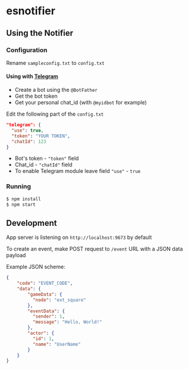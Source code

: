 # esnotifier

## Using the Notifier

### Configuration

Rename `sampleconfig.txt` to `config.txt`

#### Using with [Telegram](https://telegram.org/)
- Create a bot using the `@BotFather`
- Get the bot token
- Get your personal chat_id (with `@myidbot` for example)

Edit the following part of the `config.txt`
```JSON
"telegram": {
  "use": true,
  "token": "YOUR TOKEN",
  "chatId": 123
}
```
- Bot's token - `"token"` field
- Chat_id - `"chatId"` field
- To enable Telegram module leave field `"use"` - `true`

### Running 

```bash
$ npm install
$ npm start
```

## Development

App server is listening on `http://localhost:9673` by default

To create an event, make POST request to `/event` URL with a JSON data payload

Example JSON scheme:
```JSON
{
    "code": "EVENT_CODE",
    "data": {
        "gameData": {
          "node": "ext_square"
        },
        "eventData": {
          "sender": 1,
          "message": "Hello, World!"
        },
        "actor": {
          "id": 1,
          "name": "UserName"
        }
    }
}
```
